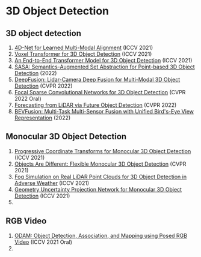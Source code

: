 # 3D Object Detection
## 3D object detection
1. [4D-Net for Learned Multi-Modal Alignment](https://arxiv.org/abs/2109.01066) (ICCV 2021)
2. [Voxel Transformer for 3D Object Detection](https://arxiv.org/abs/2109.02497) (ICCV 2021)
3. [An End-to-End Transformer Model for 3D Object Detection](https://arxiv.org/abs/2109.08141) (ICCV 2021)
4. [SASA: Semantics-Augmented Set Abstraction for Point-based 3D Object Detection](https://arxiv.org/abs/2201.01976) (2022)
5. [DeepFusion: Lidar-Camera Deep Fusion for Multi-Modal 3D Object Detection](https://arxiv.org/abs/2203.08195) (CVPR 2022)
6. [Focal Sparse Convolutional Networks for 3D Object Detection](https://arxiv.org/abs/2204.12463) (CVPR 2022 Oral)
7. [Forecasting from LiDAR via Future Object Detection](https://arxiv.org/abs/2203.16297) (CVPR 2022)
8. [BEVFusion: Multi-Task Multi-Sensor Fusion with Unified Bird's-Eye View Representation](https://arxiv.org/abs/2205.13542) (2022)

## Monocular 3D Object Detection
1. [Progressive Coordinate Transforms for Monocular 3D Object Detection](https://arxiv.org/abs/2108.05793) (ICCV 2021)
2. [Objects Are Different: Flexible Monocular 3D Object Detection](https://arxiv.org/abs/2104.02323) (CVPR 2021)
3. [Fog Simulation on Real LiDAR Point Clouds for 3D Object Detection in Adverse Weather](https://arxiv.org/abs/2108.05249) (ICCV 2021)
4. [Geometry Uncertainty Projection Network for Monocular 3D Object Detection](https://arxiv.org/abs/2107.13774) (ICCV 2021)
5. 

## RGB Video
1. [ODAM: Object Detection, Association, and Mapping using Posed RGB Video](https://arxiv.org/abs/2108.10165) (ICCV 2021 Oral)
2. 
